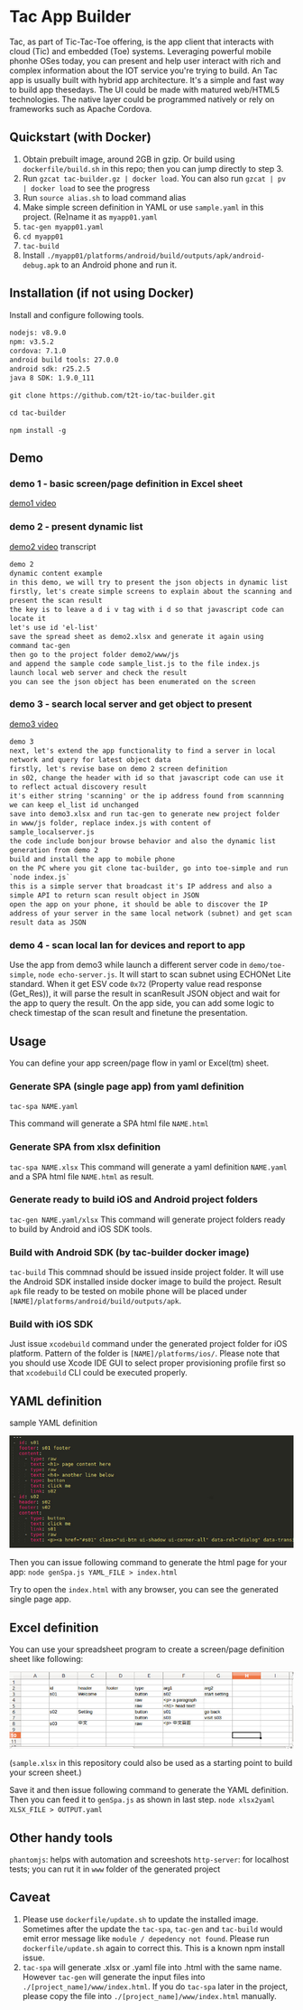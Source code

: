 # Tac App Builder
Tac, as part of Tic-Tac-Toe offering, is the app client that interacts with cloud (Tic) and embedded (Toe) systems.  Leveraging powerful mobile phonhe OSes today, you can present and help user interact with rich and complex information about the IOT service you're trying to build.  An Tac app is usually built with hybrid app architecture.  It's a simple and fast way to build app thesedays.  The UI could be made with matured web/HTML5 technologies.  The native layer could be programmed natively or rely on frameworks such as Apache Cordova.

## Quickstart (with Docker)
1. Obtain prebuilt image, around 2GB in gzip.  Or build using `dockerfile/build.sh` in this repo; then you can jump directly to step 3.
1. Run `gzcat tac-builder.gz | docker load`.  You can also run `gzcat | pv | docker load` to see the progress
1. Run `source alias.sh` to load command alias
1. Make simple screen definition in YAML or use `sample.yaml` in this project.  (Re)name it as `myapp01.yaml`
1. `tac-gen myapp01.yaml`
1. `cd myapp01`
1. `tac-build`
1. Install `./myapp01/platforms/android/build/outputs/apk/android-debug.apk` to an Android phone and run it.

## Installation (if not using Docker)
Install and configure following tools.

```
nodejs: v8.9.0
npm: v3.5.2
cordova: 7.1.0
android build tools: 27.0.0
android sdk: r25.2.5
java 8 SDK: 1.9.0_111
```

`git clone https://github.com/t2t-io/tac-builder.git`

`cd tac-builder`

`npm install -g`

## Demo
### demo 1 - basic screen/page definition in Excel sheet
[demo1 video](https://youtu.be/JX1qqgR33K8)

### demo 2 - present dynamic list
[demo2 video](https://youtu.be/xaLqJl_iDtI)
transcript
```
demo 2
dynamic content example
in this demo, we will try to present the json objects in dynamic list
firstly, let's create simple screens to explain about the scanning and present the scan result
the key is to leave a d i v tag with i d so that javascript code can locate it
let's use id 'el-list'
save the spread sheet as demo2.xlsx and generate it again using command tac-gen
then go to the project folder demo2/www/js
and append the sample code sample_list.js to the file index.js
launch local web server and check the result
you can see the json object has been enumerated on the screen
```

### demo 3 - search local server and get object to present
[demo3 video](https://youtu.be/fXA1zYTDv1w)
```
demo 3
next, let's extend the app functionality to find a server in local network and query for latest object data
firstly, let's revise base on demo 2 screen definition
in s02, change the header with id so that javascript code can use it to reflect actual discovery result
it's either string 'scanning' or the ip address found from scannning
we can keep el_list id unchanged
save into demo3.xlsx and run tac-gen to generate new project folder
in www/js folder, replace index.js with content of sample_localserver.js
the code include bonjour browse behavior and also the dynamic list generation from demo 2
build and install the app to mobile phone
on the PC where you git clone tac-builder, go into toe-simple and run `node index.js`
this is a simple server that broadcast it's IP address and also a simple API to return scan result object in JSON
open the app on your phone, it should be able to discover the IP address of your server in the same local network (subnet) and get scan result data as JSON
```

### demo 4 - scan local lan for devices and report to app
Use the app from demo3 while launch a different server code in `demo/toe-simple`, `node echo-server.js`.  It will start to scan subnet using ECHONet Lite standard.  When it get ESV code `0x72` (Property value read response (Get_Res)), it will parse the result in scanResult JSON object and wait for the app to query the result.  On the app side, you can add some logic to check timestap of the scan result and finetune the presentation.

## Usage
You can define your app screen/page flow in yaml or Excel(tm) sheet. 

### Generate SPA (single page app) from yaml definition

`tac-spa NAME.yaml`

This command will generate a SPA html file `NAME.html`

### Generate SPA from xlsx definition
`tac-spa NAME.xlsx`
This command will generate a yaml definition `NAME.yaml` and a SPA html file `NAME.html` as result.

### Generate ready to build iOS and Android project folders
`tac-gen NAME.yaml/xlsx`
This command will generate project folders ready to build by Android and iOS SDK tools.

### Build with Android SDK (by tac-builder docker image)
`tac-build`
This commnad should be issued inside project folder.  It will use the Android SDK installed inside docker image to build the project.  Result `apk` file ready to be tested on mobile phone will be placed under `[NAME]/platforms/android/build/outputs/apk`.

### Build with iOS SDK
Just issue `xcodebuild` command under the generated project folder for iOS platform.  Pattern of the folder is `[NAME]/platforms/ios/`.  Please note that you should use Xcode IDE GUI to select proper provisioning profile first so that `xcodebuild` CLI could be executed properly.


## YAML definition

sample YAML definition

![](yaml_sample.jpg)

Then you can issue following command to generate the html page for your app:
`node genSpa.js YAML_FILE > index.html`

Try to open the `index.html` with any browser, you can see the generated single page app.


## Excel definition
You can use your spreadsheet program to create a screen/page definition sheet like following:

![](tac_sheet_example.jpg)

(`sample.xlsx` in this repository could also be used as a starting point to build your screen sheet.)

Save it and then issue following command to generate the YAML definition.  Then you can feed it to `genSpa.js` as shown in last step.
`node xlsx2yaml XLSX_FILE > OUTPUT.yaml`


## Other handy tools
`phantomjs`: helps with automation and screeshots
`http-server`: for localhost tests; you can rut it in `www` folder of the generated project


## Caveat
1. Please use `dockerfile/update.sh` to update the installed image. Sometimes after the update the `tac-spa`, `tac-gen` and `tac-build` would emit error message like `module / depedency not found`.  Please run `dockerfile/update.sh` again to correct this.  This is a known npm install issue.
1. `tac-spa` will generate .xlsx or .yaml file into .html with the same name.  However `tac-gen` will generate the input files into `./[project_name]/www/index.html`.  If you do `tac-spa` later in the project, please copy the file into `./[project_name]/www/index.html` manually.

